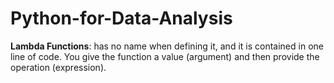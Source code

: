 # Python-for-Data-Analysis

**Lambda Functions**: has no name when defining it, and it is contained in one line of code. You give the function a value (argument) and then provide the operation (expression).
